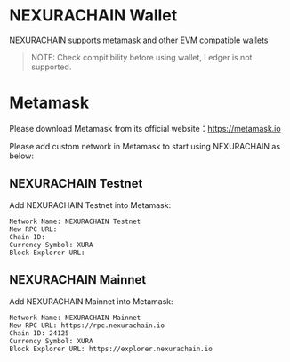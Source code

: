 # NEXURACHAIN Wallet

NEXURACHAIN supports metamask and other EVM compatible wallets

> NOTE: Check compitibility before using wallet, Ledger is not supported.

# Metamask

Please download Metamask from its official website：https://metamask.io

Please add custom network in Metamask to start using NEXURACHAIN as below: 

## NEXURACHAIN Testnet

Add NEXURACHAIN Testnet into Metamask:

```
Network Name: NEXURACHAIN Testnet
New RPC URL: 
Chain ID: 
Currency Symbol: XURA
Block Explorer URL: 
```


## NEXURACHAIN Mainnet

Add NEXURACHAIN Mainnet into Metamask:

```
Network Name: NEXURACHAIN Mainnet
New RPC URL: https://rpc.nexurachain.io
Chain ID: 24125
Currency Symbol: XURA
Block Explorer URL: https://explorer.nexurachain.io
```


